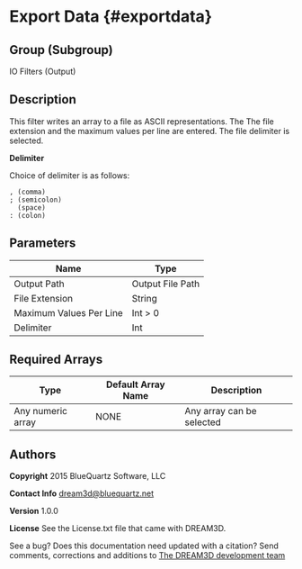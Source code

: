 Export Data {#exportdata}
=====

## Group (Subgroup) ##

IO Filters (Output)


## Description ##


This filter writes an array to a file as ASCII representations. The  The file extension and the maximum values per line are entered. The file delimiter is selected.

**Delimiter**

Choice of delimiter is as follows:

	, (comma)
	; (semicolon)
	  (space)
	: (colon) 

## Parameters ##


| Name             | Type |
|------------------|------|
| Output Path | Output File Path |
| File Extension | String |
| Maximum Values Per Line | Int > 0 |
| Delimiter | Int |



## Required Arrays ##

| Type | Default Array Name | Description |
|------|--------------------|-------------|
| Any numeric array | NONE | Any array can be selected  |  






## Authors ##


**Copyright** 2015 BlueQuartz Software, LLC

**Contact Info** dream3d@bluequartz.net

**Version** 1.0.0

**License**  See the License.txt file that came with DREAM3D.



See a bug? Does this documentation need updated with a citation? Send comments, corrections and additions to [The DREAM3D development team](mailto:dream3d@bluequartz.net?subject=Documentation%20Correction)

